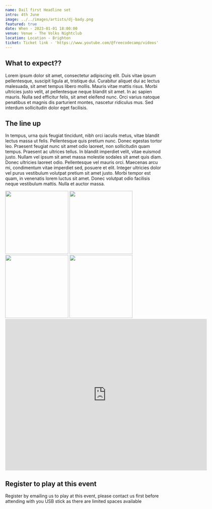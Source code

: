 ```yaml
---
name: Dail first Headline set
intro: 4th June
image: ../../images/artists/dj-bady.png
featured: true
date: When - 2023-01-01 18:00:00
venue: Venue - The Volks Nightclub
location: Location - Brighton
ticket: Ticket link - 'https://www.youtube.com/@freecodecamp/videos'
---
```


## What to expect??

Lorem ipsum dolor sit amet, consectetur adipiscing elit. Duis vitae ipsum pellentesque, suscipit
ligula at, tristique dui. Curabitur aliquet dui ac lectus malesuada, sit amet tempus libero mollis.
Mauris vitae mattis risus. Morbi ultricies justo velit, at pellentesque neque blandit sit amet. In
ac sapien mauris. Nulla sed efficitur felis, sit amet eleifend nunc. Orci varius natoque penatibus
et magnis dis parturient montes, nascetur ridiculus mus. Sed interdum sollicitudin dolor eget
facilisis.

## The line up

In tempus, urna quis feugiat tincidunt, nibh orci iaculis metus, vitae blandit lectus massa ut
felis. Pellentesque quis pretium nunc. Donec egestas tortor leo. Praesent feugiat nunc sit amet odio
laoreet, non sollicitudin quam tempus. Praesent ac ultrices tellus. In blandit imperdiet velit,
vitae euismod justo. Nullam vel ipsum sit amet massa molestie sodales sit amet quis diam. Donec
ultricies laoreet odio. Pellentesque vel mauris orci. Maecenas arcu mi, condimentum vitae imperdiet
sed, posuere et elit. Integer ultricies dolor vel purus vestibulum volutpat pretium sit amet justo.
Morbi tempor est quam, in venenatis lorem luctus sit amet. Donec volutpat odio facilisis neque
vestibulum mattis. Nulla et auctor massa.

<img src="https://mma.prnewswire.com/media/1513369/Educative_Logo.jpg"  width="200" height="200">

<img src="https://mma.prnewswire.com/media/1513369/Educative_Logo.jpg"  width="200" height="200">

<img src="https://mma.prnewswire.com/media/1513369/Educative_Logo.jpg"  width="200" height="200">
<img src="https://mma.prnewswire.com/media/1513369/Educative_Logo.jpg"  width="200" height="200">

<iframe
    width="640"
    height="480"
    src="https://www.youtube.com/watch?v=8pDqJVdNa44&t=4s"
    frameborder="0"
    allow="autoplay; encrypted-media"
    allowfullscreen
>
</iframe>

## Register to play at this event

Register by emailing us to play at this event, please contact us first before attending with you USB
stick as there are limited spaces available
